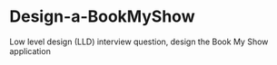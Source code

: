 # Design-a-BookMyShow
Low level design (LLD) interview question, design the Book My Show application
